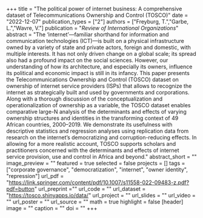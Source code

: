 +++
title = "The political power of internet business: A comprehensive dataset of Telecommunications Ownership and Control (TOSCO)"
date = "2022-12-07"
publication_types = ["2"]
authors = ["Freyburg, T.","Garbe, L.","Wavre, V."]
publication = "_Review of International Organizations_"
abstract = "The ‘internet’—familiar shorthand for information and communication technologies (ICT)—is built on a physical infrastructure owned by a variety of state and private actors, foreign and domestic, with multiple interests. It has not only driven change on a global scale; its spread also had a profound impact on the social sciences. However, our understanding of how its architecture, and especially its owners, influence its political and economic impact is still in its infancy. This paper presents the Telecommunications Ownership and Control (TOSCO) dataset on ownership of internet service providers (ISPs) that allows to recognize the internet as strategically built and used by governments and corporations. Along with a thorough discussion of the conceptualization and operationalization of ownership as a variable, the TOSCO dataset enables comparative large-N analysis of the determinants and effects of varying ownership structures and identities in the transforming context of 49 African countries, 2000–2019. We demonstrate its usefulness with descriptive statistics and regression analyses using replication data from research on the internet’s democratizing and corruption-reducing effects. In allowing for a more realistic account, TOSCO supports scholars and practitioners concerned with the determinants and effects of internet service provision, use and control in Africa and beyond."
abstract_short = ""
image_preview = ""
featured = true
selected = false
projects = []
tags = ["corporate governance", "democratization", "internet", "owner identity", "repression"]
url_pdf = "https://link.springer.com/content/pdf/10.1007/s11558-022-09483-z.pdf?pdf=button"
url_preprint =""
url_code = ""
url_dataset = "https://tosco.shinyapps.io/data/"
url_project = ""
url_slides = ""
url_video = ""
url_poster = ""
url_source = ""
math = true
highlight = false
[header]
image = ""
caption = ""
doi = ""
+++
